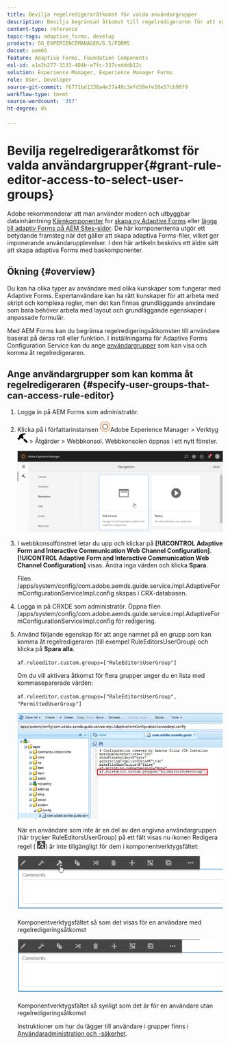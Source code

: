 ```yaml
---
title: Bevilja regelredigeraråtkomst för valda användargrupper
description: Bevilja begränsad åtkomst till regelredigeraren för att välja användargrupper.
content-type: reference
topic-tags: adaptive_forms, develop
products: SG_EXPERIENCEMANAGER/6.5/FORMS
docset: aem65
feature: Adaptive Forms, Foundation Components
exl-id: a1a2b277-3133-404b-a7fc-337cedddb12c
solution: Experience Manager, Experience Manager Forms
role: User, Developer
source-git-commit: f6771bd1338a4e27a48c3efd39efe18e57cb98f9
workflow-type: tm+mt
source-wordcount: '357'
ht-degree: 0%

---
```


# Bevilja regelredigeraråtkomst för valda användargrupper{#grant-rule-editor-access-to-select-user-groups}

<span class="preview"> Adobe rekommenderar att man använder modern och utbyggbar datainhämtning [Kärnkomponenter](https://experienceleague.adobe.com/docs/experience-manager-core-components/using/adaptive-forms/introduction.html) for [skapa ny Adaptive Forms](/help/forms/using/create-an-adaptive-form-core-components.md) eller [lägga till adaptiv Forms på AEM Sites-sidor](/help/forms/using/create-or-add-an-adaptive-form-to-aem-sites-page.md). De här komponenterna utgör ett betydande framsteg när det gäller att skapa adaptiva Forms-filer, vilket ger imponerande användarupplevelser. I den här artikeln beskrivs ett äldre sätt att skapa adaptiva Forms med baskomponenter. </span>

## Ökning {#overview}

Du kan ha olika typer av användare med olika kunskaper som fungerar med Adaptive Forms. Expertanvändare kan ha rätt kunskaper för att arbeta med skript och komplexa regler, men det kan finnas grundläggande användare som bara behöver arbeta med layout och grundläggande egenskaper i anpassade formulär.

Med AEM Forms kan du begränsa regelredigeringsåtkomsten till användare baserat på deras roll eller funktion. I inställningarna för Adaptive Forms Configuration Service kan du ange [användargrupper](/help/sites-administering/security.md) som kan visa och komma åt regelredigeraren.

## Ange användargrupper som kan komma åt regelredigeraren {#specify-user-groups-that-can-access-rule-editor}

1. Logga in på AEM Forms som administratör.
1. Klicka på i författarinstansen ![adobeexperienceManager](assets/adobeexperiencemanager.png)Adobe Experience Manager > Verktyg ![hammare](assets/hammer.png) > Åtgärder > Webbkonsol. Webbkonsolen öppnas i ett nytt fönster.

   ![1-2](assets/1-2.png)

1. I webbkonsolfönstret letar du upp och klickar på **[!UICONTROL Adaptive Form and Interactive Communication Web Channel Configuration]**. **[!UICONTROL Adaptive Form and Interactive Communication Web Channel Configuration]** visas. Ändra inga värden och klicka **Spara**.

   Filen /apps/system/config/com.adobe.aemds.guide.service.impl.AdaptiveFormConfigurationServiceImpl.config skapas i CRX-databasen.

1. Logga in på CRXDE som administratör. Öppna filen /apps/system/config/com.adobe.aemds.guide.service.impl.AdaptiveFormConfigurationServiceImpl.config för redigering.
1. Använd följande egenskap för att ange namnet på en grupp som kan komma åt regelredigeraren (till exempel RuleEditorsUserGroup) och klicka på **Spara alla**.

   `af.ruleeditor.custom.groups=["RuleEditorsUserGroup"]`

   Om du vill aktivera åtkomst för flera grupper anger du en lista med kommaseparerade värden:

   `af.ruleeditor.custom.groups=["RuleEditorsUserGroup", "PermittedUserGroup"]`

   ![Skapa användare](assets/create_user_new.png)

   När en användare som inte är en del av den angivna användargruppen (här trycker RuleEditorsUserGroup) på ett fält visas nu ikonen Redigera regel ( ![edit-rules1](assets/edit-rules1.png)) är inte tillgängligt för dem i komponentverktygsfältet:

   ![componentsstoolbarwithre](assets/componentstoolbarwithre.png)

   Komponentverktygsfältet så som det visas för en användare med regelredigeringsåtkomst

   ![componentsstoolbarwithout](assets/componentstoolbarwithoutre.png)

   Komponentverktygsfältet så synligt som det är för en användare utan regelredigeringsåtkomst

   Instruktioner om hur du lägger till användare i grupper finns i [Användaradministration och -säkerhet](/help/sites-administering/security.md).
